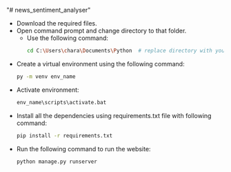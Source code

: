 "# news_sentiment_analyser" 
- Download the required files.
- Open command prompt and change directory to that folder.
  - Use the following command:
    ```bash
    cd C:\Users\chara\Documents\Python  # replace directory with your directory
    ```
- Create a virtual environment using the following command:
    ```bash
    py -m venv env_name
    ```
- Activate environment:
    ```bash
    env_name\scripts\activate.bat
    ```
- Install all the dependencies using requirements.txt file with following command:
    ```bash
    pip install -r requirements.txt
    ```
- Run the following command to run the website:
    ```bash
    python manage.py runserver
    ```
